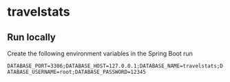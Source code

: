 # travelstats

## Run locally
Create the following environment variables in the Spring Boot run 

`DATABASE_PORT=3306;DATABASE_HOST=127.0.0.1;DATABASE_NAME=travelstats;DATABASE_USERNAME=root;DATABASE_PASSWORD=12345`
